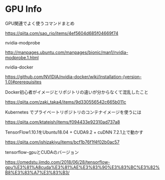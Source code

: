 # GPU Info

GPU関連でよく使うコマンドまとめ

https://qiita.com/sao_rio/items/4ef5604d685f04669f74

nvidia-modprobe

http://manpages.ubuntu.com/manpages/bionic/man1/nvidia-modprobe.1.html

nvidia-docker

https://github.com/NVIDIA/nvidia-docker/wiki/Installation-(version-1.0)#prerequisites

Docker初心者がイメージとリポジトリの違いが分からなくて混乱したこと

https://qiita.com/zaki_taka4/items/9d330556542c665b011c

Kubernetes でプライベートリポジトリのコンテナイメージを使うには

https://qiita.com/ktateish/items/f094433e92310ad737a8

TensorFlow1.10.1をUbuntu18.04 + CUDA9.2 + cuDNN 7.2.1上で動かす

https://qiita.com/ishizakiyu/items/bcf1b76f1f4f02b0ac57

tensorflow-gpuとCUDAのバージョン

https://omedstu.jimdo.com/2018/06/28/tensorflow-gpu%E3%81%A8cuda%E3%81%AE%E3%83%90%E3%83%BC%E3%82%B8%E3%83%A7%E3%83%B3/
